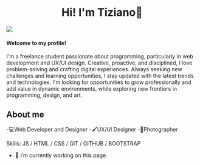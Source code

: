 <div align="center">
<h1 align="center"> Hi! I'm Tiziano👋 </h1>
</div>
<img src="https://github.com/Tiz1ano/Tiz1ano/assets/123709522/44cdf231-17b3-43e1-95b2-2435901c3ab3">
  
#### Welcome to my profile!
I'm a freelance student passionate about programming, particularly in web development and UX/UI design. Creative, proactive, and disciplined, I love problem-solving and crafting digital experiences. Always seeking new challenges and learning opportunities, I stay updated with the latest trends and technologies. I'm looking for opportunities to grow professionally and add value in dynamic environments, while exploring new frontiers in programming, design, and art.


## About me
-💻Web Developer and Designer
-🖌️UX/UI Designer
-📸Photographer

Skills:  JS / HTML / CSS / GIT / GITHUB / BOOTSTRAP

- 🔭 I’m currently working on this page. 





